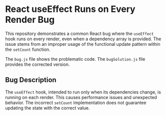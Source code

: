 # React useEffect Runs on Every Render Bug

This repository demonstrates a common React bug where the `useEffect` hook runs on every render, even when a dependency array is provided.  The issue stems from an improper usage of the functional update pattern within the `setCount` function. 

The `bug.js` file shows the problematic code. The `bugSolution.js` file provides the corrected version.

## Bug Description
The `useEffect` hook, intended to run only when its dependencies change, is running on each render. This causes performance issues and unexpected behavior. The incorrect `setCount` implementation does not guarantee updating the state with the correct value.